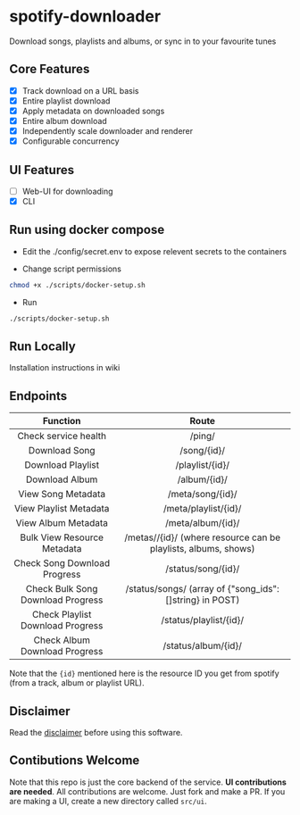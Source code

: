# spotify-downloader
Download songs, playlists and albums, or sync in to your favourite tunes

## Core Features

- [X] Track download on a URL basis
- [X] Entire playlist download
- [X] Apply metadata on downloaded songs
- [X] Entire album download
- [X] Independently scale downloader and renderer
- [X] Configurable concurrency

## UI Features

- [ ] Web-UI for downloading
- [X] CLI

## Run using docker compose

* Edit the ./config/secret.env to expose relevent secrets to the containers

* Change script permissions

```sh
chmod +x ./scripts/docker-setup.sh
```

* Run

```sh
./scripts/docker-setup.sh
```

## Run Locally
Installation instructions in wiki

## Endpoints

| Function | Route |
|:--------:|:-----:|
| Check service health | /ping/ |
| Download Song | /song/{id}/ |
| Download Playlist | /playlist/{id}/ |
| Download Album | /album/{id}/ |
| View Song Metadata | /meta/song/{id}/ |
| View Playlist Metadata | /meta/playlist/{id}/ |
| View Album Metadata | /meta/album/{id}/ |
| Bulk View Resource Metadata | /metas/<resource>/{id}/ (where resource can be playlists, albums, shows)|
| Check Song Download Progress | /status/song/{id}/ |
| Check Bulk Song Download Progress | /status/songs/ (array of {"song_ids": []string} in POST) |
| Check Playlist Download Progress | /status/playlist/{id}/ |
| Check Album Download Progress | /status/album/{id}/ |

Note that the `{id}` mentioned here is the resource ID you get from spotify (from a track, album or playlist URL).

## Disclaimer
Read the [disclaimer](disclaimer.md) before using this software.

## Contibutions Welcome
Note that this repo is just the core backend of the service. **UI contributions are needed**. All contributions are welcome. Just fork and make a PR. If you are making a UI, create a new directory called `src/ui`.
